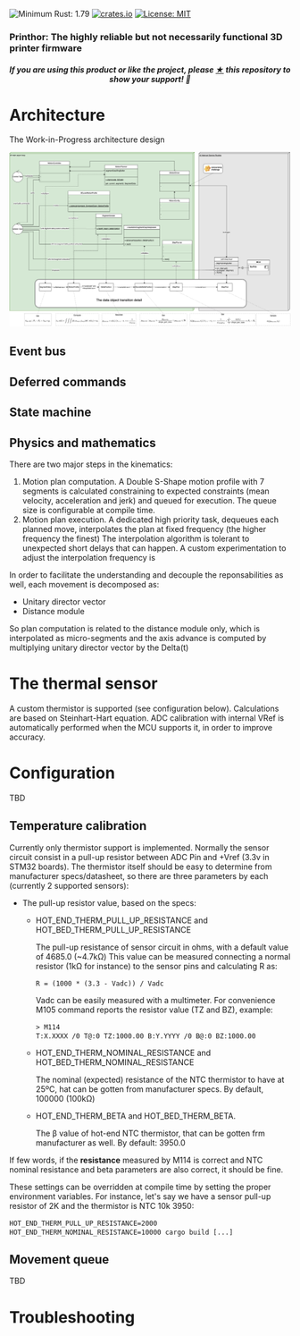 ![Minimum Rust: 1.79](https://img.shields.io/badge/Minimum%20Rust%20Version-1.79-green.svg)
[![crates.io](https://img.shields.io/crates/v/prinThor.svg)](https://crates.io/crates/prinThor)
[![License: MIT](https://img.shields.io/badge/License-MIT-yellow.svg)](https://opensource.org/licenses/MIT)

<h3>Printhor: The highly reliable but not necessarily functional 3D printer firmware</h3>

<h5><p align="center"><i>If you are using this product or like the project, please <a href="https://github.com/cbruiz/printhor/stargazers">★</a> this repository to show your support! 🤩</i></p></h5>

# Architecture

The Work-in-Progress architecture design

![alt text](../design/printhor_motion_high_level_architecture.png "High Level Architecture (motion only as of now)")

## Event bus

## Deferred commands

## State machine



## Physics and mathematics

There are two major steps in the kinematics:
1. Motion plan computation. A Double S-Shape motion profile with 7 segments is calculated constraining to expected constraints (mean velocity, acceleration and jerk) and queued for execution. The queue size is configurable at compile time.
2. Motion plan execution. A dedicated high priority task, dequeues each planned move, interpolates the plan at fixed frequency (the higher frequency the finest)
The interpolation algorithm is tolerant to unexpected short delays that can happen. A custom experimentation to adjust the interpolation frequency is 

In order to facilitate the understanding and decouple the reponsabilities as well, each movement is decomposed as:
* Unitary director vector
* Distance module

So plan computation is related to the distance module only, which is interpolated as micro-segments and the axis advance is 
computed by multiplying unitary director vector by the Delta(t) 

# The thermal sensor
A custom thermistor is supported (see configuration below). Calculations are based on Steinhart-Hart equation.
ADC calibration with internal VRef is automatically performed when the MCU supports it, in order to improve accuracy.

# Configuration

TBD

## Temperature calibration

Currently only thermistor support is implemented.
Normally the sensor circuit consist in a pull-up resistor between ADC Pin and +Vref (3.3v in STM32 boards).
The thermistor itself should be easy to determine from manufacturer specs/datasheet, so there are three parameters by each (currently 2 supported sensors):
* The pull-up resistor value, based on the specs:
  * HOT_END_THERM_PULL_UP_RESISTANCE and HOT_BED_THERM_PULL_UP_RESISTANCE
  
    The pull-up resistance of sensor circuit in ohms, with a default value of 4685.0 (~4.7k&#937;)
    This value can be measured connecting a normal resistor (1k&#937; for instance) to the sensor pins and calculating R as:
    ```
    R = (1000 * (3.3 - Vadc)) / Vadc
    ```
    Vadc can be easily measured with a multimeter. For convenience M105 command reports the resistor value (TZ and BZ), example:
    ```
    > M114
    T:X.XXXX /0 T@:0 TZ:1000.00 B:Y.YYYY /0 B@:0 BZ:1000.00
    ```
  * HOT_END_THERM_NOMINAL_RESISTANCE and HOT_BED_THERM_NOMINAL_RESISTANCE

    The nominal (expected) resistance of the NTC thermistor to have at 25ºC, hat can be gotten from manufacturer specs. By default, 100000 (100k&#937;)  
  
  * HOT_END_THERM_BETA and HOT_BED_THERM_BETA.
  
    The &#946; value of hot-end NTC thermistor, that can be gotten frm manufacturer as well. By default: 3950.0

If few words, if the <b>resistance</b> measured by M114 is correct and NTC nominal resistance and beta parameters are also correct, it should be fine.

These settings can be overridden at compile time by setting the proper environment variables. For instance, let's say we have a sensor pull-up resistor of 2K and the thermistor is NTC 10k 3950:
```
HOT_END_THERM_PULL_UP_RESISTANCE=2000 HOT_END_THERM_NOMINAL_RESISTANCE=10000 cargo build [...]
```


## Movement queue

TBD

# Troubleshooting
